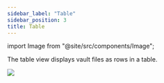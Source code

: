 ```yaml
---
sidebar_label: "Table"
sidebar_position: 3
title: Table
---
```


import Image from "@site/src/components/Image";

The table view displays vault files as rows in a table.

<Image src="views/img/table-view.png"/>
